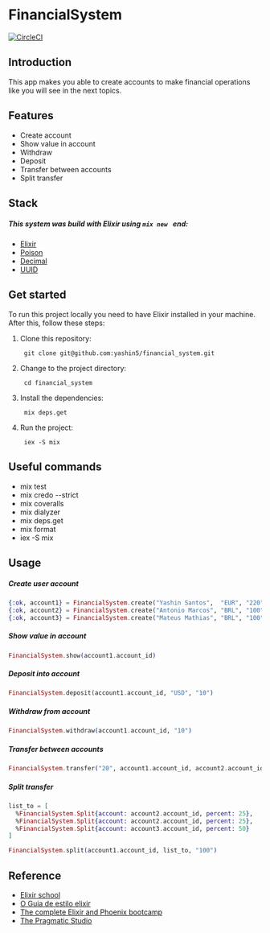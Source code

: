 
# FinancialSystem

[![CircleCI](https://circleci.com/gh/yashin5/financial_system/tree/master.svg?style=svg&circle-token=4ca2de8fde25b3b61f471504131221a03df5eb81)](https://circleci.com/gh/yashin5/financial_system/tree/master)

## Introduction
This app makes you able to create accounts to make financial operations like you will see in the next topics.


## Features
- Create account
- Show value in account
- Withdraw
- Deposit
- Transfer between accounts
- Split transfer

## Stack

##### This system was build with Elixir using ```mix new ``` end:
- [Elixir](https://github.com/elixir-lang/elixir)
- [Poison](https://github.com/devinus/poison)
- [Decimal](https://github.com/ericmj/decimal)
- [UUID](https://github.com/zyro/elixir-uuid)
## Get started
To run this project locally you need to have Elixir installed in your machine. After this, follow these steps:

1. Clone this repository:

        git clone git@github.com:yashin5/financial_system.git

2. Change to the project directory:

        cd financial_system

3. Install the dependencies:

        mix deps.get

4. Run the project:

        iex -S mix

## Useful commands
- mix test
- mix credo --strict
- mix coveralls
- mix dialyzer
- mix deps.get
- mix format
- iex -S mix

## Usage

##### Create user account

```elixir
{:ok, account1} = FinancialSystem.create("Yashin Santos",  "EUR", "220")
{:ok, account2} = FinancialSystem.create("Antonio Marcos", "BRL", "100")
{:ok, account3} = FinancialSystem.create("Mateus Mathias", "BRL", "100")
```
##### Show value in account

```elixir
FinancialSystem.show(account1.account_id)
```

##### Deposit into account

```elixir
FinancialSystem.deposit(account1.account_id, "USD", "10")
```

##### Withdraw from account

```elixir
FinancialSystem.withdraw(account1.account_id, "10")
```

##### Transfer between accounts

```elixir
FinancialSystem.transfer("20", account1.account_id, account2.account_id)
```

##### Split transfer

```elixir
list_to = [
  %FinancialSystem.Split{account: account2.account_id, percent: 25},
  %FinancialSystem.Split{account: account2.account_id, percent: 25},
  %FinancialSystem.Split{account: account3.account_id, percent: 50}
]

FinancialSystem.split(account1.account_id, list_to, "100")
```

## Reference
- [Elixir school](https://elixirschool.com/pt/)
- [O Guia de estilo elixir](https://github.com/gusaiani/elixir_style_guide/blob/master/README_ptBR.md)
- [The complete Elixir and Phoenix bootcamp](https://www.udemy.com/the-complete-elixir-and-phoenix-bootcamp-and-tutorial/learn/v4/t/lecture/5911740?start=540)
- [The Pragmatic Studio](https://pragmaticstudio.com/)

